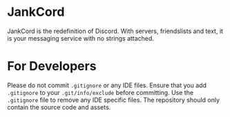 # JankCord
JankCord is the redefinition of Discord. With servers, friendslists and text, it is your messaging service with no strings attached.

# For Developers
Please do not commit `.gitignore` or any IDE files. Ensure that you add `.gitignore` to your `.git/info/exclude` before committing. Use the `.gitignore` file to remove any IDE specific files. The repository should only contain the source code and assets.
